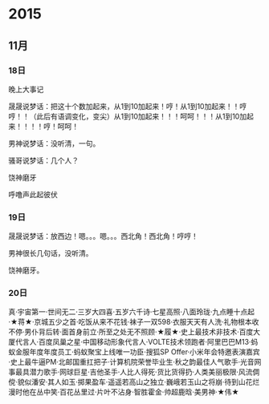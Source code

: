 # 2015
## 11月
### 18日
晚上大事记

晟晟说梦话：把这十个数加起来，从1到10加起来！哼！从1到10加起来！！哼哼！！（此后有语调变化，变尖）从1到10加起来！！！呵呵！！！从1到10加起来！！！！哼！呵呵！

男神说梦话：没听清，一句。

骚哥说梦话：几个人？

饶神磨牙

呼噜声此起彼伏
### 19日
晟晟说梦话：放西边！嗯。。。嗯。。。西北角！西北角！哼哼！

男神很长几句话，没听清。

饶神磨牙。
### 20日
真·宇宙第一·世间无二·三岁大四喜·五岁六千诗·七星高照·八面玲珑·九点睡十点起·★蒋★·京城五少之首·吃饭从来不花钱·袜子一双598·衣服天天有人洗·礼物根本收不停·男仆背后转·面首身前立·所至之处无不照顾·★履★·史上最技术非技术·百度大厦代言人·百度凤巢之星·中国移动形象代言人·VOLTE技术领跑者·阿里巴巴M13·蚂蚁金服年度年度员工·蚂蚁聚宝上线唯一功臣·搜狐SP Offer·小米年会特邀表演嘉宾·史上最牛逼PM·北邮国重扛把子·计算机院荣誉毕业生·秋之韵最佳人气歌手·光音网事最具潜力歌手·网球巨星·吉他圣手·人比人得死·货比货得扔·人类美丽极限·风流倜傥·貌似潘安·其人如玉·掷果盈车·遥遥若高山之独立·巍峨若玉山之将崩·待到山花烂漫时他在丛中笑·百花丛里过·片叶不沾身·智胜霍金·帅超鹿晗·美男神·★伟★
